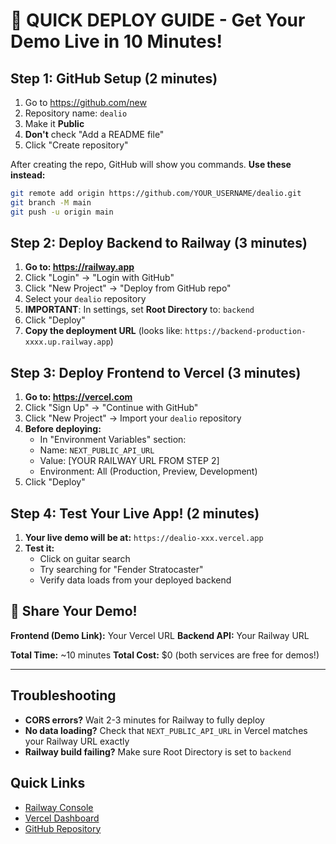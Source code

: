 # 🚀 QUICK DEPLOY GUIDE - Get Your Demo Live in 10 Minutes!

## Step 1: GitHub Setup (2 minutes)

1. Go to https://github.com/new
2. Repository name: `dealio`
3. Make it **Public**
4. **Don't** check "Add a README file"
5. Click "Create repository"

After creating the repo, GitHub will show you commands. **Use these instead:**

```bash
git remote add origin https://github.com/YOUR_USERNAME/dealio.git
git branch -M main
git push -u origin main
```

## Step 2: Deploy Backend to Railway (3 minutes)

1. **Go to: https://railway.app**
2. Click "Login" → "Login with GitHub"
3. Click "New Project" → "Deploy from GitHub repo"
4. Select your `dealio` repository
5. **IMPORTANT**: In settings, set **Root Directory** to: `backend`
6. Click "Deploy"
7. **Copy the deployment URL** (looks like: `https://backend-production-xxxx.up.railway.app`)

## Step 3: Deploy Frontend to Vercel (3 minutes)

1. **Go to: https://vercel.com**
2. Click "Sign Up" → "Continue with GitHub"
3. Click "New Project" → Import your `dealio` repository
4. **Before deploying:**
   - In "Environment Variables" section:
   - Name: `NEXT_PUBLIC_API_URL`
   - Value: [YOUR RAILWAY URL FROM STEP 2]
   - Environment: All (Production, Preview, Development)
5. Click "Deploy"

## Step 4: Test Your Live App! (2 minutes)

1. **Your live demo will be at:** `https://dealio-xxx.vercel.app`
2. **Test it:**
   - Click on guitar search
   - Try searching for "Fender Stratocaster"
   - Verify data loads from your deployed backend

## 🎯 Share Your Demo!

**Frontend (Demo Link):** Your Vercel URL
**Backend API:** Your Railway URL

**Total Time:** ~10 minutes
**Total Cost:** $0 (both services are free for demos!)

---

## Troubleshooting

- **CORS errors?** Wait 2-3 minutes for Railway to fully deploy
- **No data loading?** Check that `NEXT_PUBLIC_API_URL` in Vercel matches your Railway URL exactly
- **Railway build failing?** Make sure Root Directory is set to `backend`

## Quick Links
- [Railway Console](https://railway.app/dashboard)
- [Vercel Dashboard](https://vercel.com/dashboard)
- [GitHub Repository](https://github.com/YOUR_USERNAME/dealio) 
